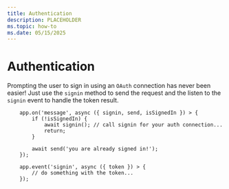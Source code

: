 ```yaml
---
title: Authentication
description: PLACEHOLDER
ms.topic: how-to
ms.date: 05/15/2025
---
```


# Authentication

Prompting the user to sign in using an `OAuth` connection has never been easier! Just use the `signin` method to send the request and the listen to the `signin` event to handle the token result.

```
    app.on('message', async ({ signin, send, isSignedIn }) > {
        if (!isSignedIn) {
            await signin(); // call signin for your auth connection...
            return;
        }
    
        await send('you are already signed in!');
    });
    
    app.event('signin', async ({ token }) > {
        // do something with the token...
    });
```